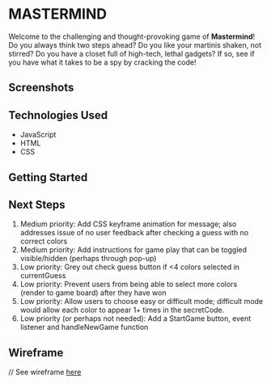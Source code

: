 MASTERMIND
===========
Welcome to the challenging and thought-provoking game of **Mastermind**!
Do you always think two steps ahead? Do you like your martinis shaken, not stirred? Do you have a closet full of high-tech, lethal gadgets?
If so, see if you have what it takes to be a spy by cracking the code!

Screenshots
-----------


Technologies Used
-----------------
* JavaScript
* HTML
* CSS

Getting Started
---------------

Next Steps
----------
1. Medium priority: Add CSS keyframe animation for message; also addresses issue of no user feedback after checking a guess with no correct colors
2. Medium priority: Add instructions for game play that can be toggled visible/hidden (perhaps through pop-up)
3. Low priority: Grey out check guess button if <4 colors selected in currentGuess
4. Low priority: Prevent users from being able to select more colors (render to game board) after they have won
5. Low priority: Allow users to choose easy or difficult mode; difficult mode would allow each color to appear 1+ times in the secretCode.
6. Low priority (or perhaps not needed): Add a StartGame button, event listener and handleNewGame function

Wireframe
---------
// See wireframe [here](https://miro.com/app/board/uXjVNdHUIDI=/?share_link_id=168631429658)

